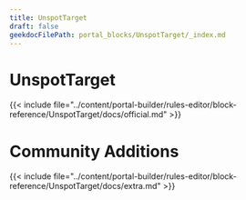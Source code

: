 ```yaml
---
title: UnspotTarget
draft: false
geekdocFilePath: portal_blocks/UnspotTarget/_index.md
---
```

# UnspotTarget
{{< include file="../content/portal-builder/rules-editor/block-reference/UnspotTarget/docs/official.md" >}}

# Community Additions

{{< include file="../content/portal-builder/rules-editor/block-reference/UnspotTarget/docs/extra.md" >}}
